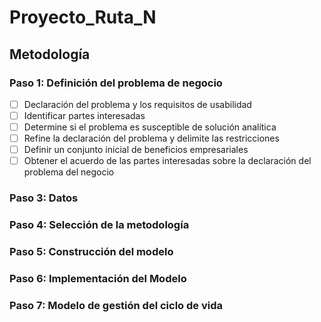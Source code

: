 # Proyecto_Ruta_N
## Metodología

### Paso 1: Definición del problema de negocio
- [ ] Declaración del problema y los requisitos de usabilidad
- [ ] Identificar partes interesadas
- [ ] Determine si el problema es susceptible de solución analítica
- [ ] Refine la declaración del problema y delimite las restricciones
- [ ] Definir un conjunto inicial de beneficios empresariales
- [ ] Obtener el acuerdo de las partes interesadas sobre la declaración del problema del negocio

### Paso 3: Datos 
### Paso 4:  Selección de la metodología
### Paso 5: Construcción del modelo
### Paso 6: Implementación del Modelo
### Paso 7: Modelo de gestión del ciclo de vida


